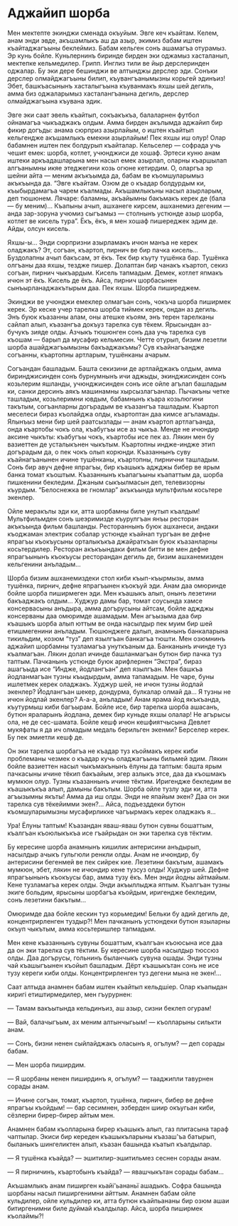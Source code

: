 # Аджайип шорба

Мен мектепте экинджи сменада окъуйым.
Эвге кеч къайтам.
Келем, анам энди эвде, акъшамлыкъ аш да азыр, экимиз бабам иштен къайтаджагъыны беклеймиз.
Бабам кельген сонъ ашамагъа отурамыз.
Эр кунь бойле.
Куньлернинъ биринде бирден эки оджамыз хасталанып, мектепке кельмедилер.
Грипп.
Инглиз тили ве йыр дерслеринден оджалар.
Бу эки дере бешинджи ве алтынджы дерслер эди.
Сонъки дерслер олмайджагъыны билип, къувангъанымызны корьгей эдинъиз!
Эбет, башкъасынынъ хасталыгъына къуванмакъ яхшы шей дегиль, амма биз оджаларымыз хасталангъанына дегиль, дерслер олмайджагъына къувана эдик.

Эвге эки саат эвель къайтып, сокъакъкъа, балаларнен футбол ойнамагъа чыкъаджакъ олдым.
Амма бирден акълымда аджайип бир фикир догъды: анама сюрприз азырлайым, о иштен къайтып кельгендже акъшамлыкъ емекни азырлайым!
Пек яхшы иш олур!
Олар бабамнен иштен пек болдурып къайталар.
Кельселер — софрада учь чешит емек: шорба, котлет, учюнджиси де хошаф.
Эртеси куню анам иштеки аркъадашларына мен насыл емек азырлап, оларны къаршылап алгъанымны икяе этеджегини козь огюне кетирдим.
О, оларгъа эр шейни айта — меним акъкъымда да, бабам ве къомшуларымыз акъкъында да.
“Эвге къайтам.
Озюм де о къадар болдурдым ки, къыбырдамагъа чарем къалмады.
Акъшамлыкъны насыл азырларым, деп тюшюнем.
Лячаре: баламны, акъайымны бакъмакъ керек де (бала — бу меним)...
Къапыны ачып, ашханеге кирсем, ашханемиз дегеним — анда зар-зоруна учюмиз сыгъамыз — столнынъ устюнде азыр шорба, котлет ве кисель тура”.
Ёкъ, ёкъ, я мен хошаф пишереджек эдим де.
Айды, олсун кисель.

Яхшы-ы...
Энди сюрпризни азырламакъ ичюн манъа не керек оладжакъ?
Эт, согъан, къартоп, пирнич ве бир пачка кисель...
Буздолапны ачып бакъсам, эт ёкъ.
Тек бир къуту тушёнка бар.
Тушёнка олгъаны даа яхшы, тездже пишер.
Долаптан бир чанакъ къартоп, секиз согъан, пирнич чыкъардым.
Кисель тапмадым.
Демек, котлет япмакъ ичюн эт ёкъ.
Кисель де ёкъ.
Айса, пирнич шорбасынен сынъырланаджакътырым даа.
Пек яхшы.
Шорба пиширеджем.

Экинджи ве учюнджи емеклер олмагъан сонъ, чокъча шорба пиширмек керек.
Эр кеске учер тарелка шорба тиймек керек, ондан аз дегиль.
Энъ буюк къазанны алам, оны атешке къоям, энъ терен тарелканы сайлап алып, къазангъа докъуз тарелка сув тёкем.
Ярысындан аз-бучукъ зияде олды.
Азчыкъ тюшюнген сонъ даа учь тарелка сув къошам — барып да мусафир кельмесин.
Четте отурып, бизим лезетли шорба ашайджагъымызны бакъаджакъмы?
Сув къайнагъандже согъанны, къартопны артларым, тушёнканы ачарым.

Согъандан башладым.
Башта секизини де артлайджакъ олдым, амма биринджисинден сонъ бурнумнынъ ичи аджыды, экинджисинден сонъ козьлерим яшланды, учюнджисинден сонъ исе ойле агълап башладым ки, санки дерсинъ аякъ машинамны хырсызлагъанлар.
Пычакъны четке ташладым, козьлеримни ювдым, бабамнынъ къара козьлюгини такътым, согъанларны догърадым ве къазангъа ташладым.
Къартоп меселеси бираз къолайджа олды, къартоптан даа кимсе агъламады.
Ялынъыз мени бир шей раатсызлады — анам къартоп артлагъанда, онда къартобы чокъ ола, къабугъы исе аз чыкъа.
Менде не ичюндир аксине чыкъты: къабугъы чокъ, къартобы исе пек аз.
Лякин мен бу вазиеттен де усталыкънен чыкътым.
Къартопны индже-индже этип догърадым да, о пек чокъ олып корюнди.
Къазаннынъ суву къайнагъанынен ичине тушёнканы, къартопны, пирнични ташладым.
Сонъ бир авуч дефне япрагъы, бир къашыкъ аджджы бибер ве ярым банка томат къоштым.
Къазаннынъ къапагъыны къапаттым да, шорба пишкенини бекледим.
Джаным сыкъылмасын деп, телевизорны къурдым.
“Белоснежка ве гномлар” акъкъында мультфильм косьтере экенлер.

Ойле меракълы эди ки, атта шорбамны биле унутып къалдым!
Мультфильмден сонъ шеэримизде къурулгъан янъы ресторан акъкъында фильм башланды.
Рестораннынъ буюк ашханеси, андаки къоджаман электрик собалар устюнде къайнап тургъан ве дефне япрагъы къокъусыны орталыкъкъа джайраткъан буюк къазанларны косьтердилер.
Ресторан акъкъындаки фильм битти ве мен дефне япрагъынынъ къокъусы ресторандан дегиль де, бизим ашханемизден кельгенини анъладым...

Шорба бизим ашханемиздеки стол киби къып-къырмызы, амма тушёнка, пирнич, дефне япрагъынен къокъуй эди.
Анам даа омюринде бойле шорба пиширмеген эди.
Мен къашыкъ алып, онынъ лезетини бакъаджакъ олдым...
Худжур дамы бар, томат соусында хамсе консервасыны анъдыра, амма догърусыны айтсам, бойле аджджы консерваны даа омюримде ашамадым.
Мен агъызыма даа бир къашыкъ шорба алып юттым ве онда насылдыр пек муим бир шей етишмегенини анъладым.
Тюшюнджеге далып, анамнынъ банкаларына тикильдим, козюм “туз” деп язылгъан банкагъа тюшти.
Мен озюмнинъ аджайип шорбамны тузламагъа унуткъаным да.
Банканынъ ичинде туз къалмагъан.
Лякин долап ичинде башланмагъан бутюн бир пачка туз таптым.
Пачканынъ устюнде буюк арифлернен “Экстра”, бираз ашагъыда исе “Индже, йодлангъан” деп язылгъан.
Мен башкъа йодланмагъан тузны къыдырдым, амма тапамадым.
Не чаре, буны ишлетмек керек оладжакъ.
Худжур шей, не ичюн тузны йодлай экенлер?
Йодлангъан шекер, дондурма, булкалар олмай да...
Я тузны не ичюн йодлай экенлер?
А-а-а, анъладым!
Анам ярама йод якъкъанда, къутурмыш киби багъырам.
Бойле исе, бир тарелка шорба ашасанъ, бутюн яраларынъ йодлана, демек бир куньде яхшы олалар!
Не агърысы ола, не де сес-шамата.
Бойле кешф ичюн кешфиятчысына Девлет мукяфаты я да ич олмадым медаль берильген экенми?
Берселер керек.
Бу пек эмиетли кешф де.

Он эки тарелка шорбагъа не къадар туз къоймакъ керек киби проблеманы чезмек о къадар кучь оладжагъыны бильмей эдим.
Лякин бойле вазиеттен насыл чыкъмакънынъ ёлуны да таптым: башта ярым пачкасыны ичине тёкип бакъайым, эгер азлыкъ этсе, даа да къошмакъ мумкюн олур.
Тузны къазаннынъ ичине тёктим.
Иригендже бекледим ве къашыкъкъа алып, дамыны бакътым.
Шорба ойле тузлу эди ки, атта агъызымны якъты!
Амма да иш олды.
Энди не япайым экен?
Даа он эки тарелка сув тёкейимми экен?...
Айса, подъезддеки бутюн къомшуларымызны мусафирликке чагъырмакъ керек оладжакъ я...

Ура!
Ёлуны таптым!
Къазандан яваш-яваш бутюн сувны бошаттым, къалгъан къоюлыкъкъа исе гъайрыдан он эки тарелка сув тёктим.

Бу кересине шорба анамнынъ кишилик антерисини анъдырып, насылдыр ачыкъ гульгюли ренкли олды.
Анам не ичюндир, бу антерисини бегенмей ве пек сийрек кие.
Лезетини бакътым, ашамакъ мумкюн, эбет, лякин не ичюндир кене тузсуз олды!
Худжур шей.
Дефне япрагъынынъ къокъусы бар, амма тузу ёкъ.
Мен энди йодны айтмайым.
Кене тузламагъа керек олды.
Энди акъыллыджа яптым.
Къалгъан тузны экиге больдим, ярысыны шорбагъа къойдым, иригендже бекледим, сонъ лезетини бакътым...

Омюримде даа бойле кескин туз корьмедим!
Бельки бу адий дегиль де, концентрирленген туздыр?!
Мен пачканынъ устюндеки бутюн языларны окъуп чыкътым, амма косьтеришлер тапмадым.

Мен кене къазаннынъ сувуны бошаттым, къалгъан къоюсына исе даа да он эки тарелка сув тёктим.
Бу кересине шорба насылдыр тюссюз олды.
Даа догърусы, гольнинъ быланчыкъ сувуна ошады.
Энди тузны чай къашыгъынен къойып башладым.
Дёрт къашыкътан сонъ не исе тузу кереги киби олды.
Концентрирленген туз дегени мына не экен!...

Саат алтыда анамнен бабам иштен къайтып кельдшіер.
Олар къапыдан киригі етиштирмедилер, мен гъурурнен:

— Тамам вакъытында кельдинъиз, аш азыр, сизни беклеп огурам!

— Вай, балачыгъым, ах меним алтынчыгьым!
— къолларыны силькти анам.

— Сонъ, бизни ненен сыйлайджакъ оласынъ я, огълум?
— деп сорады бабам.

— Мен шорба пиширдим.

— Я шорбаны ненен пиширдинъ я, огълум?
— тааджипли тавурнен сорады анам.

— Ичине согъан, томат, къартоп, тушёнка, пирнич, бибер ве дефне япрагъы къойдым!
— бар сесимнен, эзберден шиир окъугьан киби, сёзлерни бирер-бирер айтым мен.

Анамнен бабам къолларына бирер къашыкъ алып, газ плитасына тараф чаптылар.
Экиси бир кереден къашыкъларыны къазаш'ъа батырып, быланыкъ шингеликтен алып, къазан башында къатып къалдылар.

— Я тушёнка къайда?
— эшитилир-эшитильмез сеснен сорады анам.

— Я пирничинъ, къартобынъ къайда?
— явашчыкътан сорады бабам...

Акъшамлыкъ анам пиширген кьайі'ьананьї ашадыкъ.
Софра башында шорбаны насыл пиширгенимни айттым.
Анамнен бабам ойле кульдилер, ойле кульдилер ки, атта бутюн къайпьананы бир озюм ашаи битиргенимни биле дуймай къалдылар.
Айса, шорба пиширмек къолаймы?!
